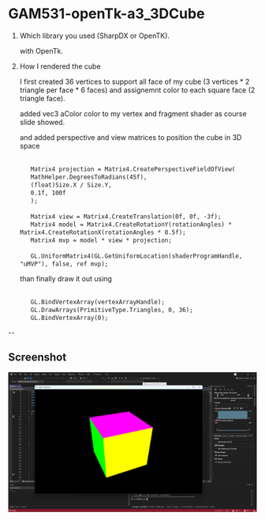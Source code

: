 # GAM531-openTk-a3_3DCube

1. Which library you used (SharpDX or OpenTK).
   
   with OpenTk.
   
   
2. How I rendered the cube

   
   I first created 36 vertices to support all face of my cube (3 vertices * 2 triangle per face * 6 faces) and assignemnt color to each square face (2 triangle face).

   added vec3 aColor color to my vertex and fragment shader as course slide showed.

   and added perspective and view matrices to position the cube in 3D space
   
   ```
   
      Matrix4 projection = Matrix4.CreatePerspectiveFieldOfView(
      MathHelper.DegreesToRadians(45f),
      (float)Size.X / Size.Y,
      0.1f, 100f
      );

      Matrix4 view = Matrix4.CreateTranslation(0f, 0f, -3f);
      Matrix4 model = Matrix4.CreateRotationY(rotationAngles) * Matrix4.CreateRotationX(rotationAngles * 0.5f);
      Matrix4 mvp = model * view * projection;

      GL.UniformMatrix4(GL.GetUniformLocation(shaderProgramHandle, "uMVP"), false, ref mvp);
   
   ```



     than finally draw it out using

   ```

      GL.BindVertexArray(vertexArrayHandle);
      GL.DrawArrays(PrimitiveType.Triangles, 0, 36);
      GL.BindVertexArray(0);

   ```

   
--
## Screenshot

![Running Program](./Screenshot%202025-09-23%20174852.png)
